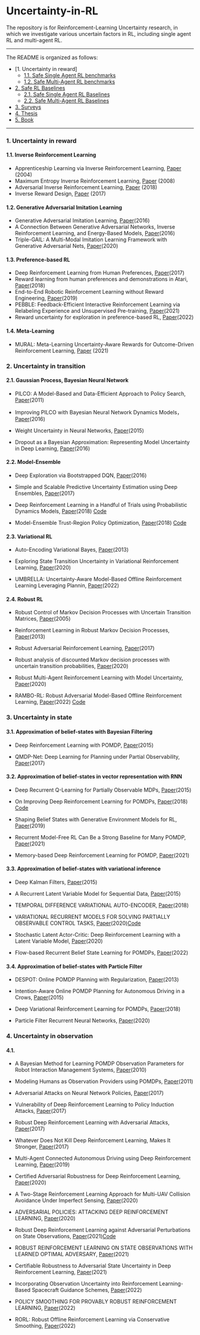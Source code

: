 # Uncertainty-in-RL







The repository is for Reinforcement-Learning Uncertainty research, in which we investigate various uncertain factors in RL, including single agent RL and multi-agent RL. 




***
The README is organized as follows:
- [1. Uncertainty in reward]
  * [1.1. Safe Single Agent RL benchmarks](#11-safe-single-agent-rl-benchmarks)
  * [1.2. Safe Multi-Agent RL benchmarks](#12-safe-multi-agent-rl-benchmarks)
- [2. Safe RL Baselines](#2-safe-rl-baselines)
  * [2.1. Safe Single Agent RL Baselines](#21-safe-single-agent-rl-baselines)
  * [2.2. Safe Multi-Agent RL Baselines](#22-safe-multi-agent-rl-baselines)
- [3. Surveys](#3-surveys)
- [4. Thesis](#4-thesis)
- [5. Book](#5-book)

***



### 1. Uncertainty in reward
#### 1.1. Inverse Reinforcement Learning 
- Apprenticeship Learning via Inverse Reinforcement Learning, [Paper](https://www.cs.utexas.edu/~sniekum/classes/RLFD-F15/papers/Abbeel04.pdf) (2004)
- Maximum Entropy Inverse Reinforcement Learning, [Paper](https://www.aaai.org/Papers/AAAI/2008/AAAI08-227.pdf?source=post_page---------------------------) (2008)
- Adversarial Inverse Reinforcement Learning, [Paper](https://arxiv.org/pdf/1710.11248.pdf) (2018)
- Inverse Reward Design, [Paper](https://proceedings.neurips.cc/paper/2017/file/32fdab6559cdfa4f167f8c31b9199643-Paper.pdf) (2017)

#### 1.2. Generative Adversarial Imitation Learning
- Generative Adversarial Imitation Learning, [Paper](https://proceedings.neurips.cc/paper/2016/file/cc7e2b878868cbae992d1fb743995d8f-Paper.pdf)(2016)
- A Connection Between Generative Adversarial Networks, Inverse Reinforcement Learning, and Energy-Based Models, [Paper](https://arxiv.org/pdf/1611.03852.pdf?source=post_page)(2016)
- Triple-GAIL: A Multi-Modal Imitation Learning Framework with Generative Adversarial Nets, [Paper](https://arxiv.org/pdf/2005.10622.pdf)(2020)

#### 1.3. Preference-based RL 
- Deep Reinforcement Learning from Human Preferences, [Paper](https://proceedings.neurips.cc/paper/2017/file/d5e2c0adad503c91f91df240d0cd4e49-Paper.pdf)(2017)
- Reward learning from human preferences and demonstrations in Atari, [Paper](https://proceedings.neurips.cc/paper/2018/file/8cbe9ce23f42628c98f80fa0fac8b19a-Paper.pdf)(2018)
- End-to-End Robotic Reinforcement Learning without Reward Engineering, [Paper](https://arxiv.org/pdf/1904.07854.pdf)(2019)
- PEBBLE: Feedback-Efficient Interactive Reinforcement Learning via Relabeling Experience and Unsupervised Pre-training, [Paper](https://arxiv.org/pdf/2106.05091.pdf)(2021)
- Reward uncertainty for exploration in preference-based RL, [Paper](https://arxiv.org/pdf/2205.12401.pdf)(2022)

#### 1.4. Meta-Learning 
- MURAL: Meta-Learning Uncertainty-Aware Rewards for Outcome-Driven Reinforcement Learning, [Paper](http://proceedings.mlr.press/v139/li21g/li21g.pdf) (2021)




### 2. Uncertainty in transition

#### 2.1. Gaussian Process, Bayesian Neural Network 

- PILCO: A Model-Based and Data-Efficient Approach to Policy Search, [Paper](https://mlg.eng.cam.ac.uk/pub/pdf/DeiRas11.pdf)(2011)

- Improving PILCO with Bayesian Neural Network Dynamics Models，[Paper](http://mlg.eng.cam.ac.uk/yarin/website/PDFs/DeepPILCO.pdf)(2016)

- Weight Uncertainty in Neural Networks, [Paper](http://proceedings.mlr.press/v37/blundell15.pdf)(2015)

- Dropout as a Bayesian Approximation: Representing Model Uncertainty in Deep Learning, [Paper](http://proceedings.mlr.press/v48/gal16.pdf)(2016)



#### 2.2. Model-Ensemble
 
- Deep Exploration via Bootstrapped DQN, [Paper](https://ieeexplore.ieee.org/stamp/stamp.jsp?tp=&arnumber=9287440)(2016) 

- Simple and Scalable Predictive Uncertainty Estimation using Deep Ensembles, [Paper](https://proceedings.neurips.cc/paper/2017/file/9ef2ed4b7fd2c810847ffa5fa85bce38-Paper.pdf)(2017)

- Deep Reinforcement Learning in a Handful of Trials using Probabilistic Dynamics Models, [Paper](https://proceedings.neurips.cc/paper/2018/file/3de568f8597b94bda53149c7d7f5958c-Paper.pdf)(2018)
[Code](https://github.com/kchua/handful-of-trials)

- Model-Ensemble Trust-Region Policy Optimization,  [Paper](https://arxiv.org/pdf/1802.10592.pdf)(2018)
[Code](https://github.com/thanard/me-trpo.)


#### 2.3. Variational RL


- Auto-Encoding Variational Bayes, [Paper](https://arxiv.org/pdf/1312.6114.pdf?source=post_page---------------------------)(2013)

- Exploring State Transition Uncertainty in Variational Reinforcement Learning, [Paper](https://ieeexplore.ieee.org/stamp/stamp.jsp?tp=&arnumber=9287440)(2020)

- UMBRELLA: Uncertainty-Aware Model-Based Offline Reinforcement Learning Leveraging Plannin, [Paper](https://arxiv.org/pdf/2111.11097.pdf)(2022)



#### 2.4. Robust RL
- Robust Control of Markov Decision Processes with Uncertain Transition Matrices, [Paper](http://people.eecs.berkeley.edu/~elghaoui/Pubs/RobMDP_OR2005.pdf)(2005)

- Reinforcement Learning in Robust Markov Decision Processes, [Paper](https://proceedings.neurips.cc/paper/2013/file/0deb1c54814305ca9ad266f53bc82511-Paper.pdf)(2013)

- Robust Adversarial Reinforcement Learning, [Paper](http://proceedings.mlr.press/v70/pinto17a/pinto17a.pdf)(2017)

- Robust analysis of discounted Markov decision processes with uncertain transition probabilities, [Paper](http://www.amjcu.zju.edu.cn/amjcub/2020-2029/202004/417-436.pdf)(2020)

- Robust Multi-Agent Reinforcement Learning with Model Uncertainty, [Paper](https://proceedings.neurips.cc/paper/2020/file/774412967f19ea61d448977ad9749078-Paper.pdf)(2020)

- RAMBO-RL: Robust Adversarial Model-Based Offline Reinforcement Learning, [Paper](https://arxiv.org/pdf/2204.12581.pdf)(2022) [Code](https://github.com/marc-rigter/rambo)

### 3. Uncertainty in state

#### 3.1. Approximation of belief-states with Bayesian Filtering

- Deep Reinforcement Learning with POMDP, [Paper](http://cs229.stanford.edu/proj2015/363_report.pdf)(2015)

- QMDP-Net: Deep Learning for Planning under Partial Observability, [Paper](https://proceedings.neurips.cc/paper/2017/file/e9412ee564384b987d086df32d4ce6b7-Paper.pdf)(2017)

#### 3.2. Approximation of belief-states in vector representation with RNN

- Deep Recurrent Q-Learning for Partially Observable MDPs, [Paper](https://arxiv.org/pdf/1507.06527.pdf)(2015)

- On Improving Deep Reinforcement Learning for POMDPs, [Paper](https://arxiv.org/pdf/1704.07978.pdf)(2018) [Code](https://github.com/bit1029public/ADRQN)

- Shaping Belief States with Generative Environment Models for RL, [Paper](https://proceedings.neurips.cc/paper/2019/file/2c048d74b3410237704eb7f93a10c9d7-Paper.pdf)(2019)

- Recurrent Model-Free RL Can Be a Strong Baseline for Many POMDP, [Paper](https://arxiv.org/pdf/2110.05038.pdf)(2021) 

- Memory-based Deep Reinforcement Learning for POMDP, [Paper](https://arxiv.org/pdf/2102.12344.pdf)(2021)

#### 3.3. Approximation of belief-states with variational inference

- Deep Kalman Filters, [Paper](https://arxiv.org/pdf/1511.05121.pdf)(2015)

- A Recurrent Latent Variable Model for Sequential Data, [Paper](https://proceedings.neurips.cc/paper/2015/file/b618c3210e934362ac261db280128c22-Paper.pdf)(2015)

- TEMPORAL DIFFERENCE VARIATIONAL AUTO-ENCODER, [Paper](https://arxiv.org/pdf/1806.03107.pdf)(2018)

- VARIATIONAL RECURRENT MODELS FOR SOLVING PARTIALLY OBSERVABLE CONTROL TASKS, [Paper](https://openreview.net/pdf?id=r1lL4a4tDB)(2020)[Code](https://github.com/oist-cnru/Variational-Recurrent-Models)

- Stochastic Latent Actor-Critic: Deep Reinforcement Learning with a Latent Variable Model, [Paper](https://proceedings.neurips.cc/paper/2020/file/08058bf500242562c0d031ff830ad094-Paper.pdf)(2020)

- Flow-based Recurrent Belief State Learning for POMDPs, [Paper](https://proceedings.mlr.press/v162/chen22q/chen22q.pdf)(2022)

#### 3.4. Approximation of belief-states with Particle Filter

- DESPOT: Online POMDP Planning with Regularization, [Paper](https://proceedings.neurips.cc/paper/2013/file/c2aee86157b4a40b78132f1e71a9e6f1-Paper.pdf)(2013)

- Intention-Aware Online POMDP Planning for Autonomous Driving in a Crows, [Paper](https://bigbird.comp.nus.edu.sg/m2ap/wordpress/wp-content/uploads/2016/01/icra15.pdf)(2015) 

- Deep Variational Reinforcement Learning for POMDPs, [Paper](http://proceedings.mlr.press/v80/igl18a/igl18a.pdf)(2018)

- Particle Filter Recurrent Neural Networks, [Paper](https://ojs.aaai.org/index.php/AAAI/article/view/5952)(2020)



### 4. Uncertainty in observation
#### 4.1. 

- A Bayesian Method for Learning POMDP Observation Parameters for Robot Interaction Management Systems, [Paper](http://users.isr.ist.utl.pt/~mtjspaan/POMDPPractioners/pomdp2010_submission_16.pdf)(2010)

- Modeling Humans as Observation Providers using POMDPs, [Paper](https://ieeexplore.ieee.org/abstract/document/6005272)(2011)

- Adversarial Attacks on Neural Network Policies, [Paper](https://arxiv.org/pdf/1702.02284.pdf)(2017)

- Vulnerability of Deep Reinforcement Learning to Policy Induction Attacks, [Paper](https://arxiv.org/pdf/1701.04143.pdf)(2017)

- Robust Deep Reinforcement Learning with Adversarial Attacks, [Paper](https://arxiv.org/pdf/1712.03632.pdf)(2017)

- Whatever Does Not Kill Deep Reinforcement Learning, Makes It Stronger, [Paper](https://arxiv.org/pdf/1712.09344.pdf)(2017)

- Multi-Agent Connected Autonomous Driving using Deep Reinforcement Learning, [Paper](https://arxiv.org/pdf/1911.04175.pdf)(2019)

- Certified Adversarial Robustness for Deep Reinforcement Learning, [Paper](https://arxiv.org/pdf/1910.12908.pdf)(2020)

- A Two-Stage Reinforcement Learning Approach for Multi-UAV Collision Avoidance Under Imperfect Sensing, [Paper](https://www.researchgate.net/profile/Dawei-Wang-34/publication/339344692_A_Two-Stage_Reinforcement_Learning_Approach_for_Multi-UAV_Collision_Avoidance_Under_Imperfect_Sensing/links/5ed8b2ba299bf1c67d3bd2ab/A-Two-Stage-Reinforcement-Learning-Approach-for-Multi-UAV-Collision-Avoidance-Under-Imperfect-Sensing.pdf)(2020)

- ADVERSARIAL POLICIES: ATTACKING DEEP REINFORCEMENT LEARNING, [Paper](https://openreview.net/attachment?id=HJgEMpVFwB&name=original_pdf)(2020)

- Robust Deep Reinforcement Learning against Adversarial Perturbations on State Observations, [Paper](https://arxiv.org/pdf/2003.08938.pdf)(2021)[Code](https://github.com/chenhongge/StateAdvDRL)

- ROBUST REINFORCEMENT LEARNING ON STATE OBSERVATIONS WITH LEARNED OPTIMAL ADVERSARY, [Paper](https://arxiv.org/pdf/2101.08452.pdf)(2021)

- Certifiable Robustness to Adversarial State Uncertainty in Deep Reinforcement Learning, [Paper](https://arxiv.org/pdf/2004.06496.pdf)(2021)

- Incorporating Observation Uncertainty into Reinforcement Learning-Based Spacecraft Guidance Schemes, [Paper](https://arc.aiaa.org/doi/pdf/10.2514/6.2022-1765)(2022)

- POLICY SMOOTHING FOR PROVABLY ROBUST REINFORCEMENT LEARNING, [Paper](https://arxiv.org/pdf/2106.11420.pdf)(2022)

- RORL: Robust Offline Reinforcement Learning via Conservative Smoothing, [Paper](https://arxiv.org/pdf/2206.02829v3.pdf)(2022)


 





